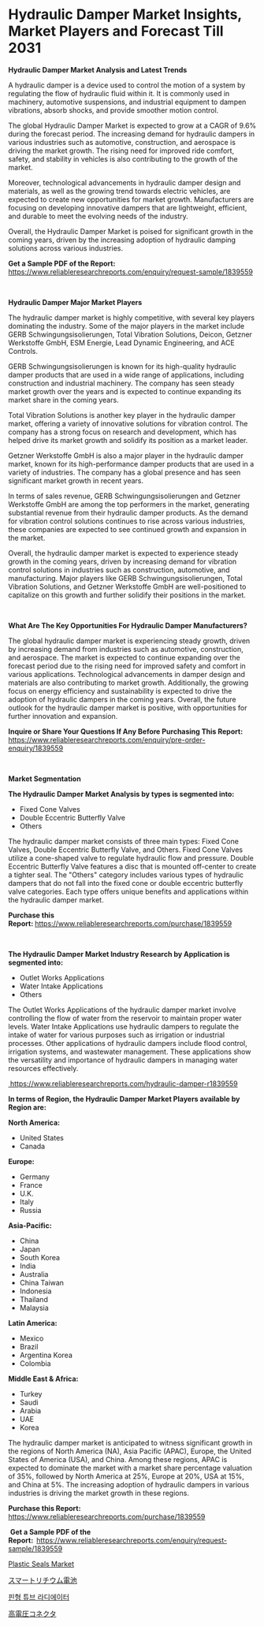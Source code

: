 <p><h1>Hydraulic Damper Market Insights, Market Players and Forecast Till 2031</h1></p><p><strong>Hydraulic Damper Market Analysis and Latest Trends</strong></p>
<p><p>A hydraulic damper is a device used to control the motion of a system by regulating the flow of hydraulic fluid within it. It is commonly used in machinery, automotive suspensions, and industrial equipment to dampen vibrations, absorb shocks, and provide smoother motion control.</p><p>The global Hydraulic Damper Market is expected to grow at a CAGR of 9.6% during the forecast period. The increasing demand for hydraulic dampers in various industries such as automotive, construction, and aerospace is driving the market growth. The rising need for improved ride comfort, safety, and stability in vehicles is also contributing to the growth of the market.</p><p>Moreover, technological advancements in hydraulic damper design and materials, as well as the growing trend towards electric vehicles, are expected to create new opportunities for market growth. Manufacturers are focusing on developing innovative dampers that are lightweight, efficient, and durable to meet the evolving needs of the industry.</p><p>Overall, the Hydraulic Damper Market is poised for significant growth in the coming years, driven by the increasing adoption of hydraulic damping solutions across various industries.</p></p>
<p><strong>Get a Sample PDF of the Report:&nbsp;</strong> <a href="https://www.reliableresearchreports.com/enquiry/request-sample/1839559">https://www.reliableresearchreports.com/enquiry/request-sample/1839559</a></p>
<p>&nbsp;</p>
<p><strong>Hydraulic Damper Major Market Players</strong></p>
<p><p>The hydraulic damper market is highly competitive, with several key players dominating the industry. Some of the major players in the market include GERB Schwingungsisolierungen, Total Vibration Solutions, Deicon, Getzner Werkstoffe GmbH, ESM Energie, Lead Dynamic Engineering, and ACE Controls.</p><p>GERB Schwingungsisolierungen is known for its high-quality hydraulic damper products that are used in a wide range of applications, including construction and industrial machinery. The company has seen steady market growth over the years and is expected to continue expanding its market share in the coming years.</p><p>Total Vibration Solutions is another key player in the hydraulic damper market, offering a variety of innovative solutions for vibration control. The company has a strong focus on research and development, which has helped drive its market growth and solidify its position as a market leader.</p><p>Getzner Werkstoffe GmbH is also a major player in the hydraulic damper market, known for its high-performance damper products that are used in a variety of industries. The company has a global presence and has seen significant market growth in recent years.</p><p>In terms of sales revenue, GERB Schwingungsisolierungen and Getzner Werkstoffe GmbH are among the top performers in the market, generating substantial revenue from their hydraulic damper products. As the demand for vibration control solutions continues to rise across various industries, these companies are expected to see continued growth and expansion in the market.</p><p>Overall, the hydraulic damper market is expected to experience steady growth in the coming years, driven by increasing demand for vibration control solutions in industries such as construction, automotive, and manufacturing. Major players like GERB Schwingungsisolierungen, Total Vibration Solutions, and Getzner Werkstoffe GmbH are well-positioned to capitalize on this growth and further solidify their positions in the market.</p></p>
<p>&nbsp;</p>
<p><strong>What Are The Key Opportunities For Hydraulic Damper Manufacturers?</strong></p>
<p><p>The global hydraulic damper market is experiencing steady growth, driven by increasing demand from industries such as automotive, construction, and aerospace. The market is expected to continue expanding over the forecast period due to the rising need for improved safety and comfort in various applications. Technological advancements in damper design and materials are also contributing to market growth. Additionally, the growing focus on energy efficiency and sustainability is expected to drive the adoption of hydraulic dampers in the coming years. Overall, the future outlook for the hydraulic damper market is positive, with opportunities for further innovation and expansion.</p></p>
<p><strong>Inquire or Share Your Questions If Any Before Purchasing This Report:</strong> <a href="https://www.reliableresearchreports.com/enquiry/pre-order-enquiry/1839559">https://www.reliableresearchreports.com/enquiry/pre-order-enquiry/1839559</a></p>
<p>&nbsp;</p>
<p><strong>Market Segmentation</strong></p>
<p><strong>The Hydraulic Damper Market Analysis by types is segmented into:</strong></p>
<p><ul><li>Fixed Cone Valves</li><li>Double Eccentric Butterfly Valve</li><li>Others</li></ul></p>
<p><p>The hydraulic damper market consists of three main types: Fixed Cone Valves, Double Eccentric Butterfly Valve, and Others. Fixed Cone Valves utilize a cone-shaped valve to regulate hydraulic flow and pressure. Double Eccentric Butterfly Valve features a disc that is mounted off-center to create a tighter seal. The "Others" category includes various types of hydraulic dampers that do not fall into the fixed cone or double eccentric butterfly valve categories. Each type offers unique benefits and applications within the hydraulic damper market.</p></p>
<p><strong>Purchase this Report:&nbsp;</strong><a href="https://www.reliableresearchreports.com/purchase/1839559">https://www.reliableresearchreports.com/purchase/1839559</a></p>
<p>&nbsp;</p>
<p><strong>The Hydraulic Damper Market Industry Research by Application is segmented into:</strong></p>
<p><ul><li>Outlet Works Applications</li><li>Water Intake Applications</li><li>Others</li></ul></p>
<p><p>The Outlet Works Applications of the hydraulic damper market involve controlling the flow of water from the reservoir to maintain proper water levels. Water Intake Applications use hydraulic dampers to regulate the intake of water for various purposes such as irrigation or industrial processes. Other applications of hydraulic dampers include flood control, irrigation systems, and wastewater management. These applications show the versatility and importance of hydraulic dampers in managing water resources effectively.</p></p>
<p><a href="https://www.reliableresearchreports.com/hydraulic-damper-r1839559">&nbsp;https://www.reliableresearchreports.com/hydraulic-damper-r1839559</a></p>
<p><strong>In terms of Region, the Hydraulic Damper Market Players available by Region are:</strong></p>
<p>
    <p> <strong> North America: </strong>
        <ul>
            <li>United States</li>
            <li>Canada</li>
        </ul>
        </p> 
    <p> <strong> Europe: </strong>
        <ul>
            <li>Germany</li>
            <li>France</li>
            <li>U.K.</li>
            <li>Italy</li>
            <li>Russia</li>
        </ul>
        </p> 
    <p> <strong> Asia-Pacific: </strong>
        <ul>
            <li>China</li>
            <li>Japan</li>
            <li>South Korea</li>
            <li>India</li>
            <li>Australia</li>
            <li>China Taiwan</li>
            <li>Indonesia</li>
            <li>Thailand</li>
            <li>Malaysia</li>
        </ul>
        </p> 
    <p> <strong> Latin America: </strong>
        <ul>
            <li>Mexico</li>
            <li>Brazil</li>
            <li>Argentina Korea</li>
            <li>Colombia</li>
        </ul>
        </p> 
    <p> <strong> Middle East & Africa: </strong>
        <ul>
            <li>Turkey</li>
            <li>Saudi</li>
            <li>Arabia</li>
            <li>UAE</li>
            <li>Korea</li>
        </ul>
    </p>
    </p>
<p><p>The hydraulic damper market is anticipated to witness significant growth in the regions of North America (NA), Asia Pacific (APAC), Europe, the United States of America (USA), and China. Among these regions, APAC is expected to dominate the market with a market share percentage valuation of 35%, followed by North America at 25%, Europe at 20%, USA at 15%, and China at 5%. The increasing adoption of hydraulic dampers in various industries is driving the market growth in these regions.</p></p>
<p><strong>Purchase this Report: </strong><a href="https://www.reliableresearchreports.com/purchase/1839559">https://www.reliableresearchreports.com/purchase/1839559</a></p>
<p>&nbsp;<strong>Get a Sample PDF of the Report:&nbsp;&nbsp;</strong><a href="https://www.reliableresearchreports.com/enquiry/request-sample/1839559">https://www.reliableresearchreports.com/enquiry/request-sample/1839559</a></p>
<p><strong></strong></p>
<p><p><a href="https://issuu.com/reportprime-2/docs/plastic-seals-market-size-2030.pptx">Plastic Seals Market</a></p><p><a href="https://medium.com/@jarredmertz53/%E3%82%B9%E3%83%9E%E3%83%BC%E3%83%88%E3%83%AA%E3%83%81%E3%82%A6%E3%83%A0%E3%83%90%E3%83%83%E3%83%86%E3%83%AA%E3%83%BC%E5%B8%82%E5%A0%B4%E3%81%AE%E8%A6%8B%E9%80%9A%E3%81%97-%E6%A5%AD%E7%95%8C%E6%A6%82%E8%A6%81%E3%81%A8%E4%BA%88%E6%B8%AC-2024%E5%B9%B4%E3%81%8B%E3%82%892031%E5%B9%B4%E3%81%BE%E3%81%A7-1a46c54d2c18">スマートリチウム電池</a></p><p><a href="https://medium.com/@genius6587678/%ED%94%BC%EB%8B%88%EC%89%AC%ED%8A%9C%EB%B8%8C-%EB%9D%BC%EB%94%94%EC%97%90%EC%9D%B4%ED%84%B0-%EC%8B%9C%EC%9E%A5-%EC%A1%B0%EC%82%AC-%EB%B3%B4%EA%B3%A0%EC%84%9C-%EA%B7%B8-%EC%97%AD%EC%82%AC-%EB%B0%8F-2024%EB%85%84%EB%B6%80%ED%84%B0-2031%EB%85%84%EA%B9%8C%EC%A7%80%EC%9D%98-%EC%98%88%EC%B8%A1-364b349eb77b">핀형 튜브 라디에이터</a></p><p><a href="https://medium.com/@thomasbaker655/%E3%83%8F%E3%82%A4%E3%83%9C%E3%83%AB%E3%83%86%E3%83%BC%E3%82%B8%E3%82%B3%E3%83%8D%E3%82%AF%E3%82%BF%E3%83%BC%E5%B8%82%E5%A0%B4%E3%81%AE%E8%A6%8B%E8%A7%A3-%E5%B8%82%E5%A0%B4%E5%8B%95%E5%90%91-%E6%88%90%E9%95%B7-%E4%BA%88%E6%B8%AC-2024%E5%B9%B4%E3%81%8B%E3%82%892031%E5%B9%B4%E3%81%BE%E3%81%A7-0c6b4fb148d5">高電圧コネクタ</a></p></p>